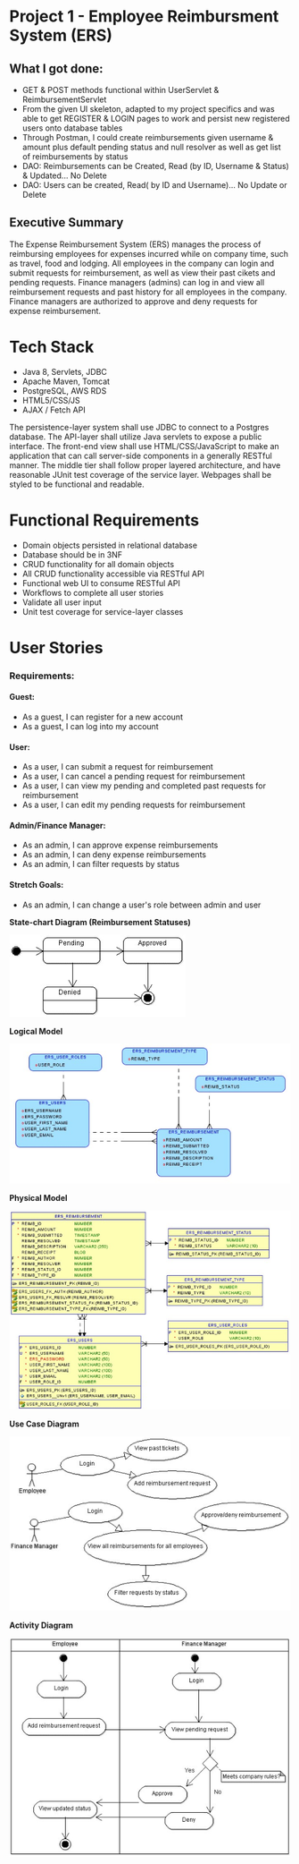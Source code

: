 # Project 1 - Employee Reimbursment System (ERS)

## What I got done:
 - GET & POST methods functional within UserServlet & ReimbursementServlet
 - From the given UI skeleton, adapted to my project specifics and was able to get REGISTER & LOGIN pages to work and persist new registered users onto database tables
 - Through Postman, I could create reimbursements given username & amount plus default pending status and null resolver as well as get list of reimbursements by status
 - DAO: Reimbursements can be Created, Read (by ID, Username & Status) & Updated... No Delete
 - DAO: Users can be created, Read( by ID and Username)... No Update or Delete


## Executive Summary
The Expense Reimbursement System (ERS) manages the process of reimbursing employees for expenses incurred while on company time, such as travel, food and lodging. All employees in the company can login and submit requests for reimbursement, as well as view their past cikets and pending requests. Finance managers (admins) can log in and view all reimbursement requests and past history for all employees in the company. Finance managers are authorized to approve and deny requests for expense reimbursement.

# Tech Stack
 - Java 8, Servlets, JDBC
 - Apache Maven, Tomcat
 - PostgreSQL, AWS RDS
 - HTML5/CSS/JS
 - AJAX / Fetch API

The persistence-layer system shall use JDBC to connect to a Postgres database. The API-layer shall utilize Java servlets to expose a public interface. The front-end view shall use HTML/CSS/JavaScript to make an application that can call server-side components in a generally RESTful manner. The middle tier shall follow proper layered architecture, and have reasonable JUnit test coverage of the service layer. Webpages shall be styled to be functional and readable.

# Functional Requirements
 - Domain objects persisted in relational database
 - Database should be in 3NF
 - CRUD functionality for all domain objects
 - All CRUD functionality accessible via RESTful API
 - Functional web UI to consume RESTful API
 - Workflows to complete all user stories
 - Validate all user input
 - Unit test coverage for service-layer classes 

# User Stories
### Requirements:
#### Guest:
 - As a guest, I can register for a new account
 - As a guest, I can log into my account

#### User:
 - As a user, I can submit a request for reimbursement
 - As a user, I can cancel a pending request for reimbursement
 - As a user, I can view my pending and completed past requests for reimbursement
 - As a user, I can edit my pending requests for reimbursement

#### Admin/Finance Manager:
 - As an admin, I can approve expense reimbursements
 - As an admin, I can deny expense reimbursements
 - As an admin, I can filter requests by status

#### Stretch Goals:
 - As an admin, I can change a user's role between admin and user

**State-chart Diagram (Reimbursement Statuses)** 

![](./imgs/state-chart.jpg)

**Logical Model**

![](./imgs/logical.jpg)

**Physical Model**

![](./imgs/physical.jpg)

**Use Case Diagram**

![](./imgs/use-case.jpg)

**Activity Diagram**

![](./imgs/activity.jpg)
